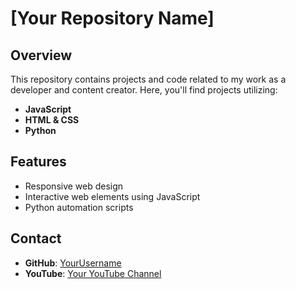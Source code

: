 # [Your Repository Name]

## Overview

This repository contains projects and code related to my work as a developer and content creator. Here, you'll find projects utilizing:

- **JavaScript**
- **HTML & CSS**
- **Python**

## Features

- Responsive web design
- Interactive web elements using JavaScript
- Python automation scripts

## Contact

- **GitHub**: [YourUsername](https://github.com/[YourUsername])
- **YouTube**: [Your YouTube Channel](https://www.youtube.com/[YourChannel])
